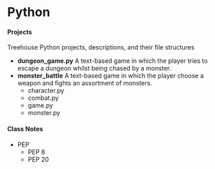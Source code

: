 # Python

#### Projects 
Treehouse Python projects, descriptions, and their file structures
* __dungeon_game.py__ A text-based game in which the player tries to escape a dungeon whilst being chased by a monster.
* __monster_battle__ A text-based game in which the player choose a weapon and fights an assortment of monsters.
   * character.py
   * combat.py
   * game.py
   * monster.py

#### Class Notes
* PEP
   * PEP 8
   * PEP 20
